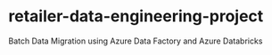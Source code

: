 # retailer-data-engineering-project
Batch Data Migration using Azure Data Factory and Azure Databricks
